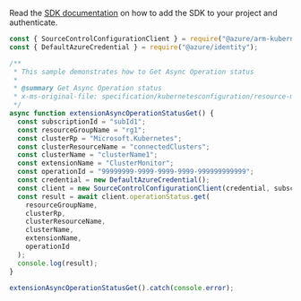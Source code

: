 Read the [SDK documentation](https://github.com/Azure/azure-sdk-for-js/blob/%40azure%2Farm-kubernetesconfiguration_5.0.0/sdk/kubernetesconfiguration/arm-kubernetesconfiguration/README.md) on how to add the SDK to your project and authenticate.

```javascript
const { SourceControlConfigurationClient } = require("@azure/arm-kubernetesconfiguration");
const { DefaultAzureCredential } = require("@azure/identity");

/**
 * This sample demonstrates how to Get Async Operation status
 *
 * @summary Get Async Operation status
 * x-ms-original-file: specification/kubernetesconfiguration/resource-manager/Microsoft.KubernetesConfiguration/stable/2022-03-01/examples/GetExtensionAsyncOperationStatus.json
 */
async function extensionAsyncOperationStatusGet() {
  const subscriptionId = "subId1";
  const resourceGroupName = "rg1";
  const clusterRp = "Microsoft.Kubernetes";
  const clusterResourceName = "connectedClusters";
  const clusterName = "clusterName1";
  const extensionName = "ClusterMonitor";
  const operationId = "99999999-9999-9999-9999-999999999999";
  const credential = new DefaultAzureCredential();
  const client = new SourceControlConfigurationClient(credential, subscriptionId);
  const result = await client.operationStatus.get(
    resourceGroupName,
    clusterRp,
    clusterResourceName,
    clusterName,
    extensionName,
    operationId
  );
  console.log(result);
}

extensionAsyncOperationStatusGet().catch(console.error);
```
